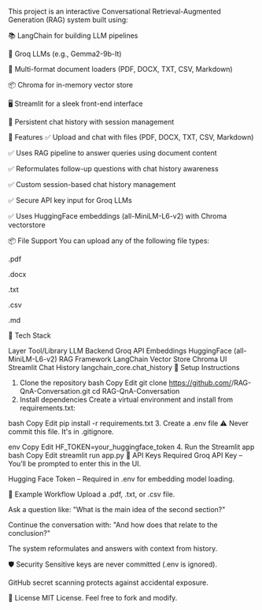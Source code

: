 This project is an interactive Conversational Retrieval-Augmented Generation (RAG) system built using:

📚 LangChain for building LLM pipelines

🧠 Groq LLMs (e.g., Gemma2-9b-It)

📄 Multi-format document loaders (PDF, DOCX, TXT, CSV, Markdown)

📦 Chroma for in-memory vector store

🖥️ Streamlit for a sleek front-end interface

💬 Persistent chat history with session management

🚀 Features
✅ Upload and chat with files (PDF, DOCX, TXT, CSV, Markdown)

✅ Uses RAG pipeline to answer queries using document content

✅ Reformulates follow-up questions with chat history awareness

✅ Custom session-based chat history management

✅ Secure API key input for Groq LLMs

✅ Uses HuggingFace embeddings (all-MiniLM-L6-v2) with Chroma vectorstore

📦 File Support
You can upload any of the following file types:

.pdf

.docx

.txt

.csv

.md

🧰 Tech Stack

Layer	Tool/Library
LLM Backend	Groq API
Embeddings	HuggingFace (all-MiniLM-L6-v2)
RAG Framework	LangChain
Vector Store	Chroma
UI	Streamlit
Chat History	langchain_core.chat_history
🔐 Setup Instructions
1. Clone the repository
bash
Copy
Edit
git clone https://github.com/<your-username>/RAG-QnA-Conversation.git
cd RAG-QnA-Conversation
2. Install dependencies
Create a virtual environment and install from requirements.txt:

bash
Copy
Edit
pip install -r requirements.txt
3. Create a .env file
⚠️ Never commit this file. It's in .gitignore.

env
Copy
Edit
HF_TOKEN=your_huggingface_token
4. Run the Streamlit app
bash
Copy
Edit
streamlit run app.py
🔑 API Keys Required
Groq API Key – You’ll be prompted to enter this in the UI.

Hugging Face Token – Required in .env for embedding model loading.


🧪 Example Workflow
Upload a .pdf, .txt, or .csv file.

Ask a question like: "What is the main idea of the second section?"

Continue the conversation with: "And how does that relate to the conclusion?"

The system reformulates and answers with context from history.

🛡️ Security
Sensitive keys are never committed (.env is ignored).

GitHub secret scanning protects against accidental exposure.

📜 License
MIT License. Feel free to fork and modify.
